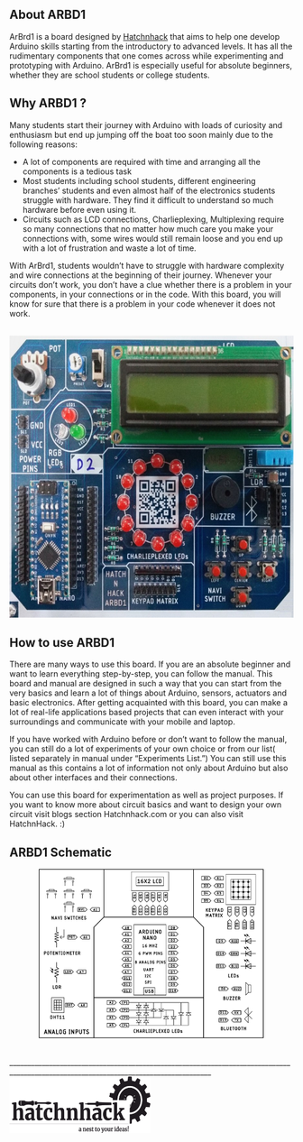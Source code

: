 ## About ARBD1
ArBrd1 is a board designed by <a href="https://hatchnhack.com/">Hatchnhack</a> that aims to help one develop Arduino skills starting from the introductory to advanced levels.
It has all the rudimentary components that one comes across while experimenting and prototyping with Arduino.
ArBrd1 is especially useful for absolute beginners, whether they are school students or college students.


## Why ARBD1 ?
Many students start their journey with Arduino with loads of curiosity and enthusiasm but end up jumping off the boat too soon
mainly due to the following reasons:
  - A lot of components are required with time and arranging all the components is a tedious task
  - Most students including school students, different engineering branches’ students and even almost half of the electronics students struggle with hardware. They find it difficult to understand so much hardware before even using it.
  - Circuits such as LCD connections, Charlieplexing, Multiplexing require so many connections that no matter how much care you make your connections with, some wires would still remain loose and you end up with a lot of frustration and waste a lot of time.

With ArBrd1, students wouldn’t have to struggle with hardware complexity and wire connections at the beginning of their journey.
Whenever your circuits don’t work, you don’t have a clue whether there is a problem in your components, in your connections or in the code. With this board, you will know for sure that there is a problem in your code whenever it does not work.

<p align="center">
<br/>
<img src="/pictures/arbd1_board.jpg" alt="ARBD1" width='600' height='500'>
<br/>
</p>

## How to use ARBD1

There are many ways to use this board. 
If you are an absolute beginner and want to learn everything step-by-step, you can follow the manual. 
This board and manual are designed in such a way that you can start from the very basics and learn a lot of things about Arduino, sensors, actuators and basic electronics. After getting acquainted with this board, you can make a lot of real-life applications based projects that can even interact with your surroundings and communicate with your mobile and laptop.

If you have worked with Arduino before or don’t want to follow the manual, 
you can still do a lot of experiments of your own choice or from our list( listed separately in manual under “Experiments List.”)
You can still use this manual as this contains a lot of information not only about Arduino but also about other interfaces and their connections.

You can use this board for experimentation as well as project purposes. 
If you want to know more about circuit basics and want to design your own circuit visit 
blogs section Hatchnhack.com or you can also visit HatchnHack. :)

## ARBD1 Schematic
<p align="center">
<img src="/pictures/arbd1_schematic_png.png" alt="arbd1" width='400' height='300'>
</p>
<br/>
______________________________________________________________________________________________________________________________________
<img src="/pictures/hatchnhack_logo_black.png" alt="hatchnhack logo" width='250' height='100'>
